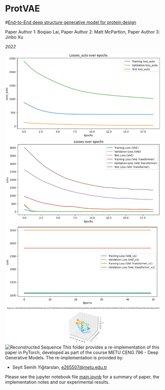 # ProtVAE
#[End-to-End deep structure generative model for protein design]((https://www.biorxiv.org/content/10.1101/2022.07.09.499440v1.full.pdf))

Paper Author 1: Boqiao Lai, Paper Author 2: Matt McPartlon, Paper Author 3: Jinbo Xu

*2022*

![Autoregressive Result](figures/auto_epoch_20.png)
![VAE-Transformer](figures/vae_transformer_epoch_20.png)
![VAE-Transformer_Update](figures/vae_v1_epoch_50.png)
![Original Sequence](figures/sample_3d.png)
![Reconstructed Sequence](result_3d.png)
This folder provides a re-implementation of this paper in PyTorch, developed as part of the course METU CENG 796 - Deep Generative Models. The re-implementation is provided by:
* Seyit Semih Yiğitarslan, e265507@metu.edu.tr

Please see the jupyter notebook file [main.ipynb](main.ipynb) for a summary of paper, the implementation notes and our experimental results.
 
